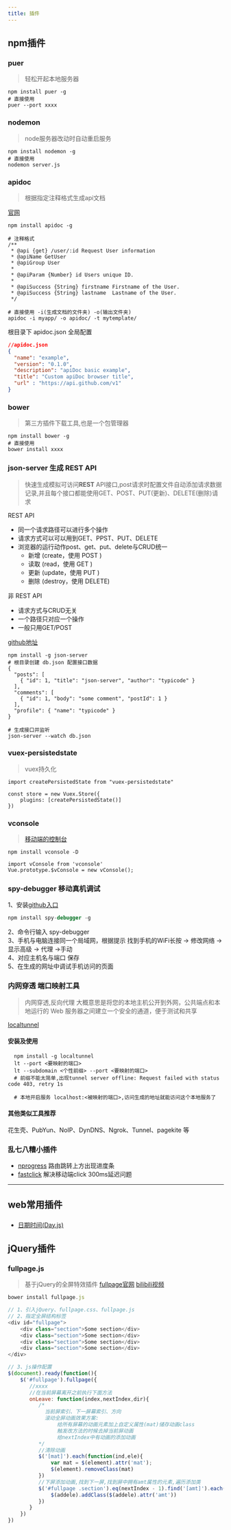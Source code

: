 ```yaml
---
title: 插件
---
```


## npm插件
### puer 
> 轻松开起本地服务器  

```shell
npm install puer -g
# 直接使用
puer --port xxxx 
```

### nodemon 
> node服务器改动时自动重启服务  

```shell
npm install nodemon -g
# 直接使用
nodemon server.js  
```

### apidoc 
> 根据指定注释格式生成api文档

[官网](https://apidocjs.com/#install)

```shell
npm install apidoc -g

# 注释格式
/**
 * @api {get} /user/:id Request User information
 * @apiName GetUser
 * @apiGroup User
 *
 * @apiParam {Number} id Users unique ID.
 *
 * @apiSuccess {String} firstname Firstname of the User.
 * @apiSuccess {String} lastname  Lastname of the User.
 */

# 直接使用 -i(生成文档的文件夹) -o(输出文件夹)
apidoc -i myapp/ -o apidoc/ -t mytemplate/

```
根目录下 apidoc.json 全局配置
```json
//apidoc.json
{
  "name": "example",
  "version": "0.1.0",
  "description": "apiDoc basic example",
  "title": "Custom apiDoc browser title",
  "url" : "https://api.github.com/v1"
}
```


### bower 
> 第三方插件下载工具,也是一个包管理器

```shell
npm install bower -g
# 直接使用
bower install xxxx
```

### json-server 生成 REST API
> 快速生成模拟可访问**REST** API接口,post请求时配置文件自动添加请求数据记录,并且每个接口都能使用GET、POST、PUT(更新)、DELETE(删除)请求

REST API
- 同一个请求路径可以进行多个操作
- 请求方式可以可以用到GET、PPST、PUT、DELETE
- 浏览器的运行动作post、get、put、delete与CRUD统一
  - 新增 (create，使用 POST )
  - 读取 (read，使用 GET )
  - 更新 (update，使用 PUT )
  - 删除 (destroy，使用 DELETE)

非 REST API
- 请求方式与CRUD无关
- 一个路径只对应一个操作
- 一般只用GET/POST


[github地址](https://github.com/typicode/json-server#getting-started)

```shell
npm install -g json-server
# 根目录创建 db.json 配置接口数据
{
  "posts": [
    { "id": 1, "title": "json-server", "author": "typicode" }
  ],
  "comments": [
    { "id": 1, "body": "some comment", "postId": 1 }
  ],
  "profile": { "name": "typicode" }
}

# 生成接口并监听
json-server --watch db.json
```

### vuex-persistedstate
> vuex持久化

```shell
import createPersistedState from "vuex-persistedstate"

const store = new Vuex.Store({
    plugins: [createPersistedState()]
})
```
### vconsole
> [移动端的控制台](https://www.npmjs.com/package/vconsole)

```shell
npm install vconsole -D

import vConsole from 'vconsole'
Vue.prototype.$vConsole = new vConsole();
```
### spy-debugger 移动真机调试
1、安装[github入口](https://github.com/wuchangming/spy-debugger)
```javascript
npm install spy-debugger -g
```
2、命令行输入 spy-debugger  
3、手机与电脑连接同一个局域网，根据提示 找到手机的WiFi长按 -> 修改网络 -> 显示高级 -> 代理 ->手动  
4、对应主机名与端口 保存  
5、在生成的网址中调试手机访问的页面

### 内网穿透 端口映射工具
> 内网穿透,反向代理  大概意思是将您的本地主机公开到外网，公共端点和本地运行的 Web 服务器之间建立一个安全的通道，便于测试和共享

[localtunnel](https://www.npmjs.com/package/localtunnel)

#### 安装及使用
```shell
  npm install -g localtunnel  
  lt --port <要映射的端口>
  lt --subdomain <个性前缀> --port <要映射的端口>
  # 前缀不能太简单,出现tunnel server offline: Request failed with status code 403, retry 1s

  # 本地开启服务 localhost:<被映射的端口>,访问生成的地址就能访问这个本地服务了
```
#### 其他类似工具推荐
花生壳、PubYun、NoIP、DynDNS、Ngrok、Tunnel、pagekite 等


### 乱七八糟小插件
- [nprogress](https://www.npmjs.com/package/nprogress)  路由跳转上方出现进度条
- [fastclick](https://www.npmjs.com/package/fastclick)  解决移动端click 300ms延迟问题
---
## web常用插件
### 
+ [日期时间(Day.js)](https://www.cnblogs.com/cjrfan/p/9154539.html)

## jQuery插件
### fullpage.js 
> 基于jQuery的全屏特效插件 [fullpage官网](http://fullpage.81hu.com/)  [bilibili视频](https://www.bilibili.com/video/BV1Ks411V7Kg?p=49)

```javascript
bower install fullpage.js

// 1、引入jQuery、fullpage.css、fullpage.js
// 2、指定全屏结构标签
<div id="fullpage">
    <div class="section">Some section</div>
    <div class="section">Some section</div>
    <div class="section">Some section</div>
    <div class="section">Some section</div>
</div>

// 3、js操作配置
$(document).ready(function(){
    $('#fullpage').fullpage({
       //xxxx
       //在当前屏幕离开之前执行下面方法
       onLeave: function(index,nextIndex,dir){
          /*
            当前屏索引、下一屏幕索引、方向
            滚动全屏动画效果方案:
                给所有屏幕的动画元素加上自定义属性(mat)储存动画class
                触发改方法的时候去掉当前屏动画
                给nextIndex中有动画的添加动画
          */
          //清除动画
          $('[mat]').each(function(ind,ele){
              var mat = $(element).attr('mat');
              $(element).removeClass(mat)
          })
          //下屏添加动画,找到下一屏,找到屏中拥有amt属性的元素,遍历添加类
          $('#fullpage .section').eq(nextIndex - 1).find('[amt]').each(function(addi,addele){
              $(addele).addClass($(addele).attr('amt'))
          })
       }
    })
})
```




